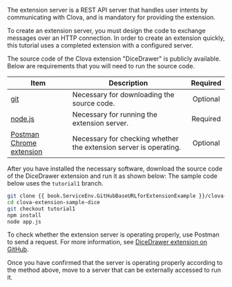The extension server is a REST API server that handles user intents by communicating with Clova, and is mandatory for providing the extension.

To create an extension server, you must design the code to exchange messages over an HTTP connection.
In order to create an extension quickly, this tutorial uses a completed extension with a configured server.

The source code of the Clova extension "DiceDrawer" is publicly available.
Below are requirements that you will need to run the source code.

| Item     | Description                               | Required |
|---------|-----------------------------------|:-------:|
| <a href="https://git-scm.com/" target="_blank">git</a>    | Necessary for downloading the source code.          | Optional     |
| <a href="https://nodejs.org/" target="_blank">node.js</a> | Necessary for running the extension server.          | Required     |
| <a href="https://chrome.google.com/webstore/detail/postman/fhbjgbiflinjbdggehcddcbncdddomop" target="_blank">Postman Chrome extension</a> | Necessary for checking whether the extension server is operating. | Optional     |

After you have installed the necessary software, download the source code of the DiceDrawer extension and run it as shown below: The sample code below uses the `tutorial1` branch.

```bash
git clone {{ book.ServiceEnv.GitHubBaseURLforExtensionExample }}/clova-extension-sample-dice.git
cd clova-extension-sample-dice
git checkout tutorial1
npm install
node app.js
```

To check whether the extension server is operating properly, use Postman to send a request. For more information, see <a href="{{ book.ServiceEnv.GitHubBaseURLforExtensionExample }}/clova-extension-sample-dice" target="_blank">DiceDrawer extension on GitHub</a>.

Once you have confirmed that the server is operating properly according to the method above, move to a server that can be externally accessed to run it.
